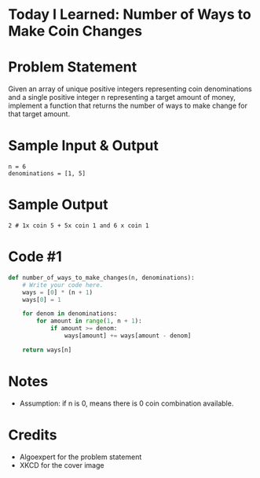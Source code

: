# Today I Learned: Number of Ways to Make Coin Changes
# Problem Statement

Given an array of unique positive integers representing coin denominations and a single positive integer n representing a target amount of money, implement a function that returns the number of ways to make change for that target amount. 

# Sample Input & Output

```
n = 6
denominations = [1, 5]
```

# Sample Output
```
2 # 1x coin 5 + 5x coin 1 and 6 x coin 1
```

# Code #1

```python
def number_of_ways_to_make_changes(n, denominations):
    # Write your code here.
    ways = [0] * (n + 1)
    ways[0] = 1

    for denom in denominations:
        for amount in range(1, n + 1):
            if amount >= denom:
                ways[amount] += ways[amount - denom]

    return ways[n]

```

# Notes
* Assumption: if n is 0, means there is 0 coin combination available. 

# Credits
* Algoexpert for the problem statement
* XKCD for the cover image